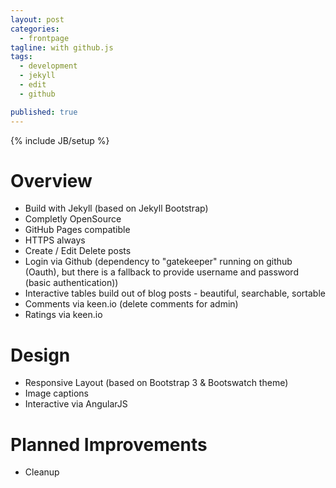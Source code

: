```yaml
---
layout: post
categories: 
  - frontpage
tagline: with github.js
tags: 
  - development
  - jekyll
  - edit
  - github

published: true
---
```


{% include JB/setup %}

# Overview
- Build with Jekyll (based on Jekyll Bootstrap)
- Completly OpenSource
- GitHub Pages compatible
- HTTPS always
- Create / Edit Delete posts
- Login via Github (dependency to "gatekeeper" running on github (Oauth), but there is a fallback to provide username and password (basic authentication))
- Interactive tables build out of blog posts - beautiful, searchable, sortable
- Comments via keen.io (delete comments for admin)
- Ratings via keen.io

# Design
- Responsive Layout (based on Bootstrap 3 & Bootswatch theme)
- Image captions
- Interactive via AngularJS

# Planned Improvements
- Cleanup